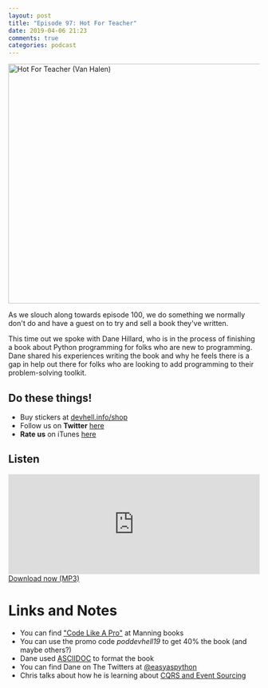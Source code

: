 ```yaml
---
layout: post
title: "Episode 97: Hot For Teacher"
date: 2019-04-06 21:23
comments: true
categories: podcast
---
```


<a data-flickr-embed="true"  href="https://www.flickr.com/photos/gammaman/41197271930/in/photolist-25LsMDU-c1tGkL-7jTcKQ-okGd94-dedqob-c1tbQE-5d4u2Y-bZuTvA-SFG7UW-5aK8jA-C1N8fb-bDPx79-c1tboW-4fk39U-2eZwJot-eUDjoV-24tuTre-nJ8tLo-9Mkcvk-XNWXmw-9RraXd-aexyos-2eZwJme-2e3rRM7-27Ua5Bp-2e3rQmb-aeuJVn-YCzFLW-2d4fNuw-Kzbc9-2dacZhK-2e3rR6h-SqNRXC-QR479X-SWQcc7-2e3rShf-bDPK8E-bSJCxe-s8PF7-5Cj3VK-zR8Mu-bSJBWH-bDPvfE-bDQ7Hu-SSj1r3-BMx1VJ-2e7iFzz-QR47QX-4fEAQo-aexBBC" title="Hot For Teacher (Van Halen)"><img src="https://live.staticflickr.com/1772/41197271930_0dbf15626f_z.jpg" width="640" height="480" alt="Hot For Teacher (Van Halen)"></a>


As we slouch along towards episode 100, we do something we normally don't do and have a guest on to try and sell a book they've written.

This time out we spoke with Dane Hillard, who is in the process of finishing a book about Python programming for folks who are new to programming. Dane shared his experiences writing the book and why he feels there is a gap in help out there for folks who are looking to add programming to their problem-solving toolkit.


## Do these things!

* Buy stickers at [devhell.info/shop](http://devhell.info/shop)
* Follow us on **Twitter** [here](https://twitter.com/dev_hell)
* **Rate us** on iTunes [here](http://itunes.apple.com/us/podcast/dev-hell/id489840699)

## Listen
<iframe frameborder='0' height='200px' scrolling='no' seamless src='https://embed.simplecast.com/926ec1ba?color=f5f5f5' width='100%'></iframe>
<a href="http://audio.simplecast.com/926ec1ba.mp3" rel="enclosure">Download now (MP3)</a>


# Links and Notes

* You can find ["Code Like A Pro"](https://www.manning.com/books/code-like-a-pro) at Manning books
* You can use the promo code _poddevhell19_ to get 40% the book (and maybe others?)
* Dane used [ASCIIDOC](http://asciidoc.org/) to format the book
* You can find Dane on The Twitters at [@easyaspython](https://twitter.com/easyaspython)
* Chris talks about how he is learning about [CQRS and Event Sourcing](https://pilsniak.com/cqrs-es-php-prooph/)
